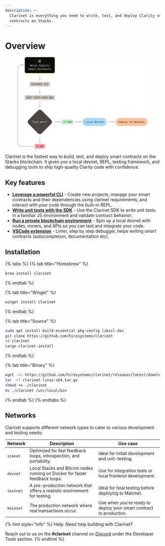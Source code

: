 ```yaml
---
description: >-
  Clarinet is everything you need to write, test, and deploy Clarity smart
  contracts on Stacks.
---
```


# Overview

<div data-with-frame="true"><figure><img src="../.gitbook/assets/image.png" alt=""><figcaption></figcaption></figure></div>

Clarinet is the fastest way to build, test, and deploy smart contracts on the Stacks blockchain. It gives you a local devnet, REPL, testing framework, and debugging tools to ship high-quality Clarity code with confidence.

## Key features

* [**Leverage a powerful CLI**](cli-reference.md) - Create new projects, manage your smart contracts and their dependencies using clarinet requirements, and interact with your code through the built-in REPL.
* [**Write unit tests with the SDK**](../clarinet-js-sdk/unit-testing.md) - Use the Clarinet SDK to write unit tests in a familiar JS environment and validate contract behavior.
* [**Run a private blockchain environment**](local-blockchain-development.md) - Spin up a local devnet with nodes, miners, and APIs so you can test and integrate your code.
* [**VSCode extension**](../clarinet-integrations/vscode-extension.md) - Linter, step by step debugger, helps writing smart contracts (autocompletion, documentation etc).

## Installation

{% tabs %}
{% tab title="Homebrew" %}
```bash
brew install clarinet
```
{% endtab %}

{% tab title="Winget" %}
```bash
winget install clarinet
```
{% endtab %}

{% tab title="Source" %}
```bash
sudo apt install build-essential pkg-config libssl-dev
git clone https://github.com/hirosystems/clarinet
cd clarinet
cargo clarinet-install
```
{% endtab %}

{% tab title="Binary" %}
```bash
wget -nv https://github.com/hirosystems/clarinet/releases/latest/download/clarinet-linux-x64-glibc.tar.gz -O clarinet-linux-x64.tar.gz
tar -xf clarinet-linux-x64.tar.gz
chmod +x ./clarinet
mv ./clarinet /usr/local/bin
```
{% endtab %}
{% endtabs %}

## Networks

Clarinet supports different network types to cater to various development and testing needs:

| Network   | Description                                                                 | Use case                                                           |
| --------- | --------------------------------------------------------------------------- | ------------------------------------------------------------------ |
| `simnet`  | Optimized for fast feedback loops, introspection, and portability.          | Ideal for initial development and unit-testing.                    |
| `devnet`  | Local Stacks and Bitcoin nodes running on Docker for faster feedback loops. | Use for integration tests or local frontend development.           |
| `testnet` | A pre-production network that offers a realistic environment for testing.   | Ideal for final testing before deploying to Mainnet.               |
| `mainnet` | The production network where real transactions occur.                       | Use when you're ready to deploy your smart contract to production. |



{% hint style="info" %}
Help: Need help building with Clarinet?

Reach out to us on the **#clarinet** channel on [Discord](https://stacks.chat/) under the Developer Tools section.
{% endhint %}
